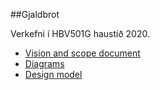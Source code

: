 ##Gjaldbrot

Verkefni í HBV501G haustið 2020. 

* [Vision and scope document](https://docs.google.com/document/d/1SPciHU7PrthIu3bjCkKyoJL0lckIJeYLTgpZkry2Dq0/edit?usp=sharing)
* [Diagrams](https://docs.google.com/document/d/1y62fWcXAyhkzfn5Nk-Q6GWJGdQrPYfbupZOexguMAsA/edit?usp=sharing)
* [Design model](https://docs.google.com/document/d/10brI3vEOo3SyK98vrRcgn67p1Rl8DW_IFm6BAlOluXE/edit?usp=sharing)